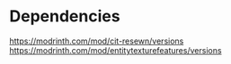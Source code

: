 # Dependencies
https://modrinth.com/mod/cit-resewn/versions
https://modrinth.com/mod/entitytexturefeatures/versions
